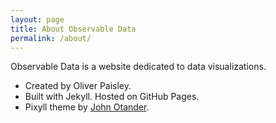 ```yaml
---
layout: page
title: About Observable Data
permalink: /about/
---
```


Observable Data is a website dedicated to data visualizations.

* Created by Oliver Paisley. <font size="5"><a class="fa fa-twitter" href="https://twitter.com/4lpine"></a></font>
* Built with Jekyll. Hosted on GitHub Pages.
* Pixyll theme by [John Otander](http://johnotander.com). <font size="5"><a class="fa fa-twitter" href="https://twitter.com/4lpine"></a></font>
